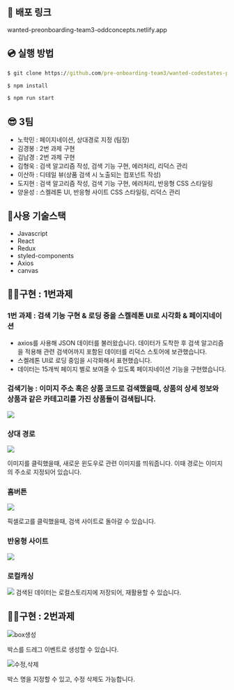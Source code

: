 ## 🚀 배포 링크

wanted-preonboarding-team3-oddconcepts.netlify.app

## 💿 실행 방법

```cmd
$ git clone https://github.com/pre-onboarding-team3/wanted-codestates-project-3-5.git

$ npm install

$ npm run start
```

## 😎 3팀

- 노학민 : 페이지네이션, 상대경로 지정 (팀장)
- 김경봉 : 2번 과제 구현
- 김남경 : 2번 과제 구현
- 김형욱 : 검색 알고리즘 작성, 검색 기능 구현, 에러처리, 리덕스 관리
- 이산하 : 디테일 뷰(상품 검색 시 노출되는 컴포넌트 작성)
- 도지현 : 검색 알고리즘 작성, 검색 기능 구현, 에러처리, 반응형 CSS 스타일링
- 양윤성 : 스켈레톤 UI, 반응형 사이트 CSS 스타일링, 리덕스 관리

## 🎇사용 기술스택

- Javascript
- React
- Redux
- styled-components
- Axios
- canvas

## 👩‍💻구현 : 1번과제

### 1번 과제 : 검색 기능 구현  & 로딩 중을 스켈레톤 UI로 시각화 & 페이지네이션

- axios를 사용해 JSON 데이터를 불러왔습니다. 데이터가 도착한 후 검색 알고리즘을 적용해 관련 검색어까지 포함된 데이터를 리덕스 스토어에 보관했습니다. 
- 스켈레톤 UI로 로딩 중임을 시각화해서 표현했습니다. 
- 데이터는 15개씩 페이지 별로 보여줄 수 있도록 페이지네이션 기능을 구현했습니다. 

### 검색기능 : 이미지 주소 혹은 상품 코드로 검색했을때, 상품의 상세 정보와 상품과 같은 카테고리를 가진 상품들이 검색됩니다.
<img src=https://images.velog.io/images/yunsungyang-omc/post/0648c26d-e927-4ac9-9989-d4834431ae2b/Mar-08-2022%2020-30-58.gif>

### 상대 경로 
<img src=https://images.velog.io/images/yunsungyang-omc/post/c5f39737-c6ad-4a4e-b3a9-dae778b1ea46/%E1%84%89%E1%85%A1%E1%86%BC%E1%84%83%E1%85%A2%E1%84%80%E1%85%A7%E1%86%BC%E1%84%85%E1%85%A9.gif>

이미지를 클릭했을때, 새로운 윈도우로 관련 이미지를 띄워줍니다. 이때 경로는 이미지의 주소로 지정되어 있습니다.

### 홈버튼 
<img src=https://images.velog.io/images/yunsungyang-omc/post/a47998e5-a454-4f99-9b71-a72b67aa2502/%E1%84%92%E1%85%A9%E1%86%B7%E1%84%92%E1%85%AA%E1%84%86%E1%85%A7%E1%86%AB%E1%84%8B%E1%85%B3%E1%84%85%E1%85%A9%20%E1%84%8B%E1%85%B5%E1%84%83%E1%85%A9%E1%86%BC.gif>

픽셀로고를 클릭했을때, 검색 사이트로 돌아갈 수 있습니다.

### 반응형 사이트
<img src=https://images.velog.io/images/yunsungyang-omc/post/fb805979-037d-4b58-82ae-0fca137cad74/%E1%84%87%E1%85%A1%E1%86%AB%E1%84%8B%E1%85%B3%E1%86%BC.gif>

### 로컬캐싱
<img src=https://images.velog.io/images/yunsungyang-omc/post/2b84ba2f-13bb-48d4-8f6f-2ac8eb6c71a6/Screen%20Shot%202022-03-08%20at%208.04.32%20PM.jpg>
검색된 데이터는 로컬스토리지에 저장되어, 재활용할 수 있습니다.


## 👩‍💻구현 : 2번과제


![box생성](https://user-images.githubusercontent.com/87519250/157166947-506c3cf9-57e9-486e-b406-22795e1fecab.gif)

박스를 드레그 이벤트로 생성할 수 있습니다.

![수정,삭제](https://user-images.githubusercontent.com/87519250/157167050-e3630f55-eb30-429c-a1a3-978e5c87b0dc.gif)

박스 명을 지정할 수 있고, 수정 삭제도 가능합니다. 

